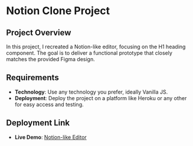 # Notion Clone Project

## Project Overview

In this project, I recreated a Notion-like editor, focusing on the H1 heading component. The goal is to deliver a functional prototype that closely matches the provided Figma design.

## Requirements

- **Technology**: Use any technology you prefer, ideally Vanilla JS.
- **Deployment**: Deploy the project on a platform like Heroku or any other for easy access and testing.

## Deployment Link

- **Live Demo**: [Notion-like Editor](https://notion-clone-js.vercel.app/)

